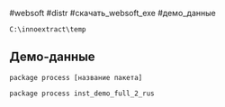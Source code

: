 #websoft #distr #скачать_websoft_exe #демо_данные

```
C:\innoextract\temp
```

## Демо-данные
```
package process [название пакета]

package process inst_demo_full_2_rus
```